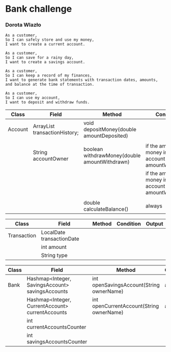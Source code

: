 # Bank challenge
### Dorota Wlazło


```
As a customer,
So I can safely store and use my money,
I want to create a current account.
```
```
As a customer,
So I can save for a rainy day,
I want to create a savings account.
```
```
As a customer,
So I can keep a record of my finances,
I want to generate bank statements with transaction dates, amounts, and balance at the time of transaction.
```
```
As a customer,
So I can use my account,
I want to deposit and withdraw funds.
```
| Class   | Field                                      | Method                                        | Condition                                                | Output                |
|---------|--------------------------------------------|-----------------------------------------------|----------------------------------------------------------|-----------------------|
| Account | ArrayList<Transaction> transactionHistory; | void depositMoney(double amountDeposited)     |                                                          |                       |
|         |                                            |                                               |                                                          |                       |
|         | String accountOwner                        | boolean withdrawMoney(double amountWithdrawn) | if the amount of money in the account >= amountWithdrawn | true                  |
|         |                                            |                                               | if the amount of money in the account < amountWithdrawn  | false                 |
|         |                                            |                                               |                                                          |                       |
|         |                                            | double calculateBalance()                     | always                                                   | double accountBalance |


| Class       | Field                     | Method | Condition | Output |
|-------------|---------------------------|--------|-----------|--------|
| Transaction | LocalDate transactionDate |        |           |        |
|             | int amount                |        |           |        |
|             | String type               |        |           |        |

| Class | Field                                            | Method                                   | Condition | Output                |
|-------|--------------------------------------------------|------------------------------------------|-----------|-----------------------|
| Bank  | Hashmap<Integer, SavingsAccount> savingsAccounts | int openSavingsAccount(String ownerName) | always    | int newAccountNumber  |
|       | Hashmap<Integer, CurrentAccount> currentAccounts | int openCurrentAccount(String ownerName) | always    | int newAccountNumber  |
|       | int currentAccountsCounter                       |                                          |           |                       |
|       | int savingsAccountsCounter                       |                                          |           |                       |

